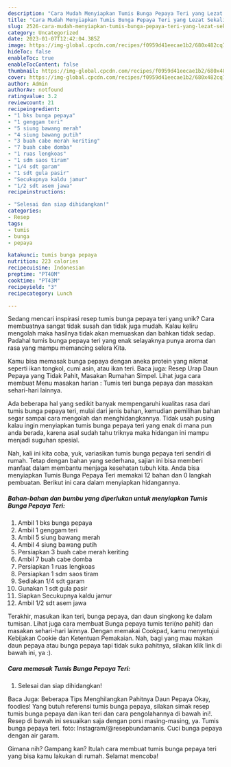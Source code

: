 ```yaml
---
description: "Cara Mudah Menyiapkan Tumis Bunga Pepaya Teri yang Lezat Sekali"
title: "Cara Mudah Menyiapkan Tumis Bunga Pepaya Teri yang Lezat Sekali"
slug: 2526-cara-mudah-menyiapkan-tumis-bunga-pepaya-teri-yang-lezat-sekali
category: Uncategorized
date: 2023-01-07T12:42:04.385Z
image: https://img-global.cpcdn.com/recipes/f0959d41eecae1b2/680x482cq70/tumis-bunga-pepaya-teri-foto-resep-utama.jpg
hideToc: false
enableToc: true
enableTocContent: false
thumbnail: https://img-global.cpcdn.com/recipes/f0959d41eecae1b2/680x482cq70/tumis-bunga-pepaya-teri-foto-resep-utama.jpg
cover: https://img-global.cpcdn.com/recipes/f0959d41eecae1b2/680x482cq70/tumis-bunga-pepaya-teri-foto-resep-utama.jpg
author: Admin
authorAv: notfound
ratingvalue: 3.2
reviewcount: 21
recipeingredient:
- "1 bks bunga pepaya"
- "1 genggam teri"
- "5 siung bawang merah"
- "4 siung bawang putih"
- "3 buah cabe merah keriting"
- "7 buah cabe domba"
- "1 ruas lengkoas"
- "1 sdm saos tiram"
- "1/4 sdt garam"
- "1 sdt gula pasir"
- "Secukupnya kaldu jamur"
- "1/2 sdt asem jawa"
recipeinstructions:

- "Selesai dan siap dihidangkan!"
categories:
- Resep
tags:
- tumis
- bunga
- pepaya

katakunci: tumis bunga pepaya 
nutrition: 223 calories
recipecuisine: Indonesian
preptime: "PT40M"
cooktime: "PT43M"
recipeyield: "3"
recipecategory: Lunch

---
```





Sedang mencari inspirasi resep tumis bunga pepaya teri yang unik? Cara membuatnya sangat tidak susah dan tidak juga mudah. Kalau keliru mengolah maka hasilnya tidak akan memuaskan dan bahkan tidak sedap. Padahal tumis bunga pepaya teri yang enak selayaknya punya aroma dan rasa yang mampu memancing selera Kita.





Kamu bisa memasak bunga pepaya dengan aneka protein yang nikmat seperti ikan tongkol, cumi asin, atau ikan teri. Baca juga: Resep Urap Daun Pepaya yang Tidak Pahit, Masakan Rumahan Simpel. Lihat juga cara membuat Menu masakan harian : Tumis teri bunga pepaya dan masakan sehari-hari lainnya.

Ada beberapa hal yang sedikit banyak mempengaruhi kualitas rasa dari tumis bunga pepaya teri, mulai dari jenis bahan, kemudian pemilihan bahan segar sampai cara mengolah dan menghidangkannya. Tidak usah pusing kalau ingin menyiapkan tumis bunga pepaya teri yang enak di mana pun anda berada, karena asal sudah tahu triknya maka hidangan ini mampu menjadi suguhan spesial.






Nah, kali ini kita coba, yuk, variasikan tumis bunga pepaya teri sendiri di rumah. Tetap dengan bahan yang sederhana, sajian ini bisa memberi manfaat dalam membantu menjaga kesehatan tubuh kita. Anda bisa menyiapkan Tumis Bunga Pepaya Teri memakai 12 bahan dan 0 langkah pembuatan. Berikut ini cara dalam menyiapkan hidangannya.

<!--inarticleads1-->

##### Bahan-bahan dan bumbu yang diperlukan untuk menyiapkan Tumis Bunga Pepaya Teri:

1. Ambil 1 bks bunga pepaya
1. Ambil 1 genggam teri
1. Ambil 5 siung bawang merah
1. Ambil 4 siung bawang putih
1. Persiapkan 3 buah cabe merah keriting
1. Ambil 7 buah cabe domba
1. Persiapkan 1 ruas lengkoas
1. Persiapkan 1 sdm saos tiram
1. Sediakan 1/4 sdt garam
1. Gunakan 1 sdt gula pasir
1. Siapkan Secukupnya kaldu jamur
1. Ambil 1/2 sdt asem jawa


Terakhir, masukan ikan teri, bunga pepaya, dan daun singkong ke dalam tumisan. Lihat juga cara membuat Bunga pepaya tumis teri(no pahit) dan masakan sehari-hari lainnya. Dengan memakai Cookpad, kamu menyetujui Kebijakan Cookie dan Ketentuan Pemakaian. Nah, bagi yang mau makan daun pepaya atau bunga pepaya tapi tidak suka pahitnya, silakan klik link di bawah ini, ya :). 

<!--inarticleads2-->

##### Cara memasak Tumis Bunga Pepaya Teri:


1. Selesai dan siap dihidangkan!

Baca Juga: Beberapa Tips Menghilangkan Pahitnya Daun Pepaya Okay, foodies! Yang butuh referensi tumis bunga pepaya, silakan simak resep tumis bunga pepaya dan ikan teri dan cara pengolahannya di bawah ini!. Resep di bawah ini sesuaikan saja dengan porsi masing-masing, ya. Tumis bunga pepaya teri. foto: Instagram/@resepbundamanis. Cuci bunga pepaya dengan air garam. 

Gimana nih? Gampang kan? Itulah cara membuat tumis bunga pepaya teri yang bisa kamu lakukan di rumah. Selamat mencoba!

